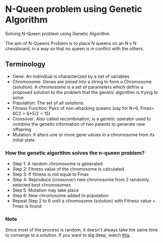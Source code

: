 # N-Queen problem using Genetic Algorithm
Solving N-Queen problem using Genetic Algorithm

The aim of N-Queens Problem is to place N queens on an N x N chessboard, in a way so that no queen is in conflict with the others.

## Terminology
- Gene:  An individual is characterized by a set of variables
- Chromosome: Genes are joined into a string to form a Chromosome (solution). A chromosome is a set of parameters which define a proposed solution to the problem that the genetic algorithm is trying to solve
- Population: The set of all solutions
- Fitness Function: Pairs of non-attacking queens (say for N=6, Fmax= 6C2 = 6*5/2 = 15)
- Crossover: Also called recombination, is a genetic operator used to combine the genetic information of two parents to generate new offspring
- Mutation: It alters one or more gene values in a chromosome from its initial state

### How the genetic algorithm solves the n-queen problem?
- Step 1: A random chromosome is generated
- Step 2: Fitness value of the chromosome is calculated
- Step 3: If fitness is not equal to Fmax
- Step 4: Reproduce (crossover) new chromosome from 2 randomly selected best chromosomes
- Step 5: Mutation may take place
- Step 6: New chromosome added to population
- Repeat Step 2 to 6 until a chromosome (solution) with Fitness value = Fmax is found

### Note
Since most of the process is random, it doesn't always take the same time to converge to a solution. If you want to dig deep, watch [this](https://www.youtube.com/watch?v=qt85_CinKwo&t=4s).

